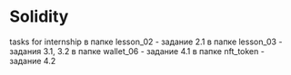 # Solidity
tasks for internship
в папке lesson_02 - задание 2.1
в папке lesson_03 - задания 3.1, 3.2
в папке wallet_06 - задание 4.1
в папке nft_token - задание 4.2
